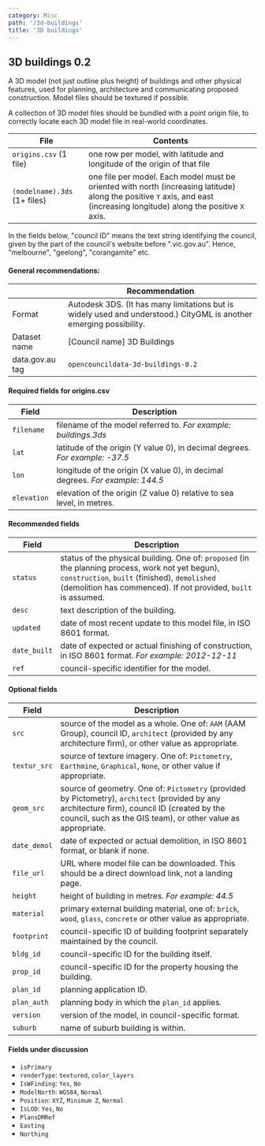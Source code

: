 ```yaml
---
category: Misc
path: '/3d-buildings'
title: '3D buildings'
---
```

## 3D buildings 0.2

A 3D model (not just outline plus height) of buildings and other physical features, used for planning, architecture and communicating proposed construction. Model files should be textured if possible.

A collection of 3D model files should be bundled with a point origin file, to correctly locate each 3D model file in real-world coordinates.

File|Contents
----|----
`origins.csv` (1 file)| one row per model, with latitude and longitude of the origin of that file
`(modelname).3ds` (1+ files)| one file per model. Each model must be oriented with north (increasing latitude) along the positive `Y` axis, and east (increasing longitude) along the positive `X` axis. 

In the fields below, "council ID" means the text string identifying the council, given by the part of the council's website before ".vic.gov.au". Hence, "melbourne", "geelong", "corangamite" etc.

#### General recommendations:

&nbsp; | Recommendation
------|------------
Format| Autodesk 3DS. (It has many limitations but is widely used and understood.) CityGML is another emerging possibility.
Dataset name| [Council name] 3D Buildings
data.gov.au tag| `opencouncildata-3d-buildings-0.2`

#### Required fields for origins.csv

Field | Description
------|------------
`filename`| filename of the model referred to. *For example: buildings.3ds*
`lat`| latitude of the origin (Y value 0), in decimal degrees. *For example: -37.5*
`lon`| longitude of the origin (X value 0), in decimal degrees. *For example: 144.5*
`elevation`| elevation of the origin (Z value 0) relative to sea level, in metres.

#### Recommended fields

Field | Description
------|------------
`status`| status of the physical building. One of: `proposed` (in the planning process, work not yet begun), `construction`, `built` (finished), `demolished` (demolition has commenced). If not provided, `built` is assumed.
`desc`| text description of the building. 
`updated`| date of most recent update to this model file, in ISO 8601 format.
`date_built`| date of expected or actual finishing of construction, in ISO 8601 format. *For example: 2012-12-11*
`ref`| council-specific identifier for the model.

#### Optional fields

Field | Description
------|------------
`src`| source of the model as a whole. One of: `AAM` (AAM Group), council ID, `architect` (provided by any architecture firm), or other value as appropriate.
`textur_src`| source of texture imagery. One of: `Pictometry`, `Earthmine`, `Graphical`, `None`, or other value if appropriate.
`geom_src`| source of geometry. One of: `Pictometry` (provided by Pictometry), `architect` (provided by any architecture firm), council ID (created by the council, such as the GIS team), or other value as appropriate.
`date_demol`| date of expected or actual demolition, in ISO 8601 format, or blank if none.
`file_url`| URL where model file can be downloaded. This should be a direct download link, not a landing page.
`height`| height of building in metres. *For example: 44.5*
`material`| primary external building material, one of: `brick`, `wood`, `glass`, `concrete` or other value as appropriate.
`footprint`| council-specific ID of building footprint separately maintained by the council.
`bldg_id`| council-specific ID for the building itself.
`prop_id`| council-specific ID for the property housing the building.
`plan_id`| planning application ID.
`plan_auth`| planning body in which the `plan_id` applies.
`version`| version of the model, in council-specific format.
`suburb`| name of suburb building is within.

#### Fields under discussion

* `isPrimary`
* `renderType`: `textured`, `color_layers`
* `IsWFinding`: `Yes`, `No`
* `ModelNorth`: `WGS84`, `Normal`
* `Position`: `XYZ`, `Minimum Z`, `Normal`
* `IsLOD`: `Yes`, `No`
* `PlansDMRef`
* `Easting`
* `Northing`
 
